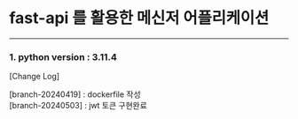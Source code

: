 # fast-api 를 활용한 메신저 어플리케이션
-----
### 1. python version : 3.11.4

[Change Log]

[branch-20240419] : dockerfile 작성\
[branch-20240503] : jwt 토큰 구현완료